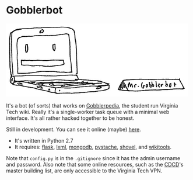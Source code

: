 # Gobblerbot

![](https://github.com/alxlit/gobblerbot/raw/master/static/img/logo.png)

It's a bot (of sorts) that works on [Gobblerpedia], the student run Virginia
Tech wiki. Really it's a single-worker task queue with a minimal web interface.
It's all rather hacked together to be honest.

Still in development. You can see it online (maybe) [here](http://gobblerbot.alxlit.name/).

  * It's written in Python 2.7
  * It requires: [flask], [lxml], [mongodb], [pystache], [shovel], and
    [wikitools].

Note that `config.py` is in the `.gitignore` since it has the admin username
and password. Also note that some online resources, such as the [CDCD]'s master
building list, are only accessible to the Virginia Tech VPN.

[CDCD]:         http://www.cdcd.vt.edu
[Gobblerpedia]: http://gobblerpedia.org

[flask]:      http://flask.pocoo.org
[lxml]:       http://lxml.de/
[mongodb]:    http://mongodb.org
[pystache]:   https://github.com/defunkt/pystache
[shovel]:     http://github.com/seomoz/shovel
[wikitools]:  http://code.google.com/p/python-wikitools/
